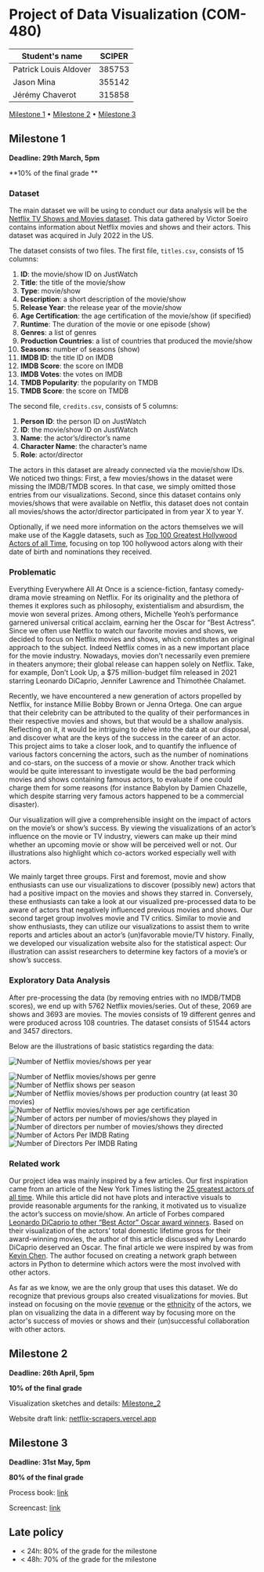 # Project of Data Visualization (COM-480)

| Student's name | SCIPER |
| -------------- | ------ |
| Patrick Louis Aldover | 385753 |
| Jason Mina | 355142 |
| Jérémy Chaverot| 315858 |

[Milestone 1](#milestone-1) • [Milestone 2](#milestone-2) • [Milestone 3](#milestone-3)

## Milestone 1

**Deadline: 29th March, 5pm**

**10% of the final grade **

### Dataset

The main dataset we will be using to conduct our data analysis will be the [Netflix TV Shows and Movies dataset](https://www.kaggle.com/datasets/victorsoeiro/netflix-tv-shows-and-movies?select=credits.csv). This data gathered by Victor Soeiro contains information about Netflix movies and shows and their actors. This dataset was acquired in July 2022 in the US.

The dataset consists of two files. The first file, `titles.csv`, consists of 15 columns:
1. **ID**: the movie/show ID on JustWatch
2. **Title**: the title of the movie/show
3. **Type**: movie/show
4. **Description**: a short description of the movie/show
5. **Release Year**: the release year of the movie/show
6. **Age Certification**: the age certification of the movie/show (if specified)
7. **Runtime**: The duration of the movie or one episode (show)
8. **Genres**: a list of genres
9. **Production Countries**: a list of countries that produced the movie/show
10. **Seasons**: number of seasons (show)
11. **IMDB ID**: the title ID on IMDB
12. **IMDB Score**: the score on IMDB
13. **IMDB Votes**: the votes on IMDB
14. **TMDB Popularity**: the popularity on TMDB
15. **TMDB Score**: the score on TMDB

The second file, `credits.csv`, consists of 5 columns:
1. **Person ID**: the person ID on JustWatch
2. **ID**: the movie/show ID on JustWatch
3. **Name**: the actor’s/director’s name
4. **Character Name**: the character’s name
5. **Role**: actor/director 

The actors in this dataset are already connected via the movie/show IDs. We noticed two things: First, a few movies/shows in the dataset were missing the IMDB/TMDB scores. In that case, we simply omitted those entries from our visualizations. Second, since this dataset contains only movies/shows that were available on Netflix, this dataset does not contain all movies/shows the actor/director participated in from year X to year Y.

Optionally, if we need more information on the actors themselves we will make use of the Kaggle datasets, such as [Top 100 Greatest Hollywood Actors of all Time](https://www.kaggle.com/datasets/iamsouravbanerjee/top-100-greatest-hollywood-actors-of-all-time), focusing on top 100 hollywood actors along with their date of birth and nominations they received.
### Problematic

Everything Everywhere All At Once is a science-fiction, fantasy comedy-drama movie streaming on Netflix. For its originality and the plethora of themes it explores such as philosophy, existentialism and absurdism, the movie won several prizes. Among others, Michelle Yeoh’s performance garnered universal critical acclaim, earning her the Oscar for “Best Actress”. 
Since we often use Netflix to watch our favorite movies and shows, we decided to focus on Netflix movies and shows, which constitutes an original approach to the subject. Indeed Netflix comes in as a new important place for the movie industry. Nowadays, movies don’t necessarily even premiere in theaters anymore; their global release can happen solely on Netflix. Take, for example, Don’t Look Up, a $75 million-budget film released in 2021 starring Leonardo DiCaprio, Jennifer Lawrence and Thimothée Chalamet.

Recently, we have encountered a new generation of actors propelled by Netflix, for instance Millie Bobby Brown or Jenna Ortega. One can argue that their celebrity can be attributed to the quality of their performances in their respective movies and shows, but that would be a shallow analysis. Reflecting on it, it would be intriguing to delve into the data at our disposal, and discover what are the keys of the success in the career of an actor. 
This project aims to take a closer look, and to quantify the influence of various factors concerning the actors, such as the number of nominations and co-stars, on the success of a movie or show. Another track which would be quite interessant to investigate would be the bad performing movies and shows containing famous actors, to evaluate if one could charge them for some reasons (for instance Babylon by Damien Chazelle, which despite starring very famous actors happened to be a commercial disaster).

Our visualization will give a comprehensible insight on the impact of actors on the movie’s or show’s success. By viewing the visualizations of an actor’s influence on the movie or TV industry, viewers can make up their mind whether an upcoming movie or show will be perceived well or not. Our illustrations also highlight which co-actors worked especially well with actors. 

We mainly target three groups. First and foremost, movie and show enthusiasts can use our visualizations to discover (possibly new) actors that had a positive impact on the movies and shows they starred in. Conversely, these enthusiasts can take a look at our visualized pre-processed data to be aware of actors that negatively influenced previous movies and shows. Our second target group involves movie and TV critics. Similar to movie and show enthusiasts, they can utilize our visualizations to assist them to write reports and articles about an actor’s (un)favorable movie/TV history. Finally, we developed our visualization website also for the statistical aspect: Our illustration can assist researchers to determine key factors of a movie’s or show’s success.


### Exploratory Data Analysis

After pre-processing the data (by removing entries with no IMDB/TMDB scores), we end up with 5762 Netflix movies/series. Out of these, 2069 are shows and 3693 are movies. The movies consists of 19 different genres and were produced across 108 countries. The dataset consists of 51544 actors and 3457 directors.

Below are the illustrations of basic statistics regarding the data:

![Number of Netflix movies/shows per year](figures/n_ms_per_year.png "Number of Netflix movies/shows per year")

![Number of Netflix movies/shows per genre](figures/n_ms_per_genre.png "Number of Netflix movies/shows per genre")
![Number of Netflix shows per season](figures/n_ms_per_season.png "Number of Netflix shows per season")
![Number of Netflix movies/shows per production country (at least 30 movies)](figures/n_ms_per_country.png "Number of Netflix movies/shows per production country (at least 30 movies)")
![Number of Netflix movies/shows per age certification](figures/n_ms_per_age_cert.png "Number of Netflix movies/shows per age certification")
![Number of actors per number of movies/shows they played in](figures/n_actors_per_ms.png "Number of actors per number of movies/shows they played in")
![Number of directors per number of movies/shows they directed](figures/n_directors_per_ms.png "Number of directors per number of movies/shows they directed")
![Number of Actors Per IMDB Rating](figures/n_Actors_Per_IMDB_rating.png "Number of Actors Per IMDB Rating")
![Number of Directors Per IMDB Rating](figures/n_Directors_Per_IMDB_rating.png "Number of Directors Per IMDB Rating")





### Related work

Our project idea was mainly inspired by a few articles. Our first inspiration came from an article of the New York Times listing the [25 greatest actors of all time](https://www.nytimes.com/interactive/2020/movies/greatest-actors-actresses.html). While this article did not have plots and interactive visuals to provide reasonable arguments for the ranking, it motivated us to visualize the actor’s success on movie/show. An article of Forbes compared [Leonardo DiCaprio to other “Best Actor” Oscar award winners](https://www.forbes.com/sites/nickdesantis/2016/02/27/plotting-leonardo-dicaprio-against-15-years-of-best-actor-oscar-winners-infographic/). Based on their visualization of the actors’ total domestic lifetime gross for their award-winning movies, the author of this article discussed why Leonardo DiCaprio deserved an Oscar. The final article we were inspired by was from [Kevin Chen](https://medium.com/web-mining-is688-spring-2021/network-graphs-of-actors-based-on-popular-movies-in-common-69d30e7b5e07). The author focused on creating a network graph between actors in Python to determine which actors were the most involved with other actors.

As far as we know, we are the only group that uses this dataset. We do recognize that previous groups also created visualizations for movies. But instead on focusing on the movie [revenue](https://github.com/com-480-data-visualization/com-480-project-vizzybussy/blob/master/process_book.pdf) or the [ethnicity](https://github.com/epfl-ada/ada-2023-project-draco?tab=readme-ov-file) of the actors, we plan on visualizing the data in a different way by focusing more on the actor's success of movies or shows and their (un)successful collaboration with other actors. 


## Milestone 2

**Deadline: 26th April, 5pm**

**10% of the final grade**

Visualization sketches and details: [Milestone_2](Milestone_2.pdf)

Website draft link: [netflix-scrapers.vercel.app](https://netflix-scrapers.vercel.app)


## Milestone 3

**Deadline: 31st May, 5pm**

**80% of the final grade**

Process book: [link](Process_Book.pdf)

Screencast: [link](https://youtu.be/SLSprlCSCCo)

## Late policy

- < 24h: 80% of the grade for the milestone
- < 48h: 70% of the grade for the milestone

